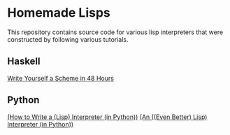 # Homemade Lisps

This repository contains source code for various lisp interpreters that were
constructed by following various tutorials.

## Haskell

[Write Yourself a Scheme in 48
Hours](http://en.wikibooks.org/wiki/Write_Yourself_a_Scheme_in_48_Hours)

## Python

[(How to Write a (Lisp) Interpreter (in Python))](http://norvig.com/lispy.html)
[(An ((Even Better) Lisp) Interpreter (in Python))](http://norvig.com/lispy2.html)
